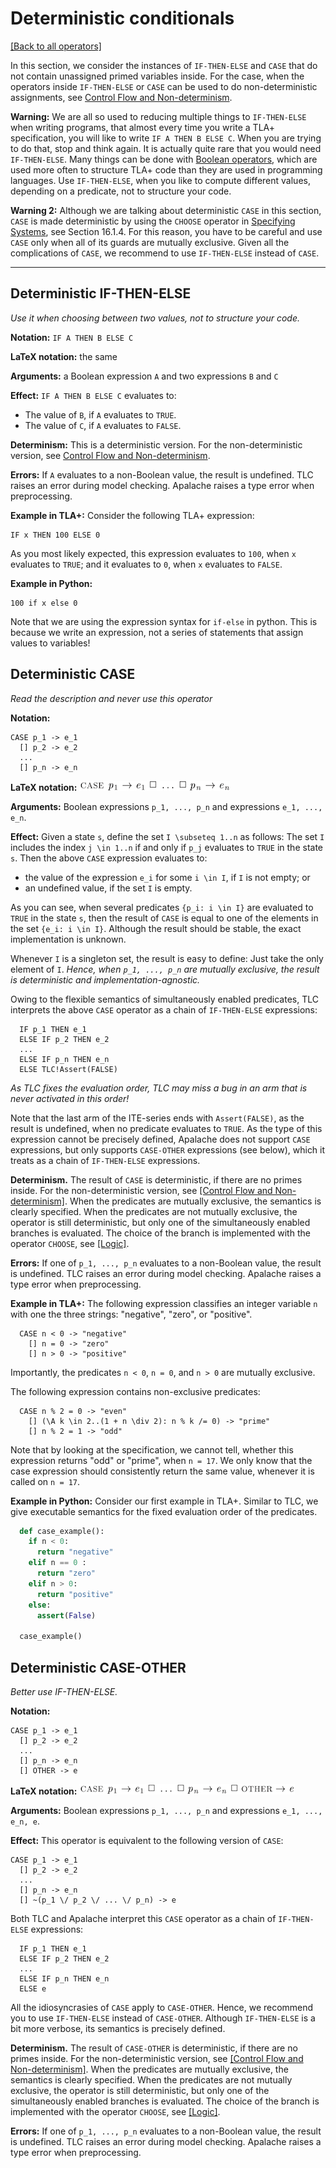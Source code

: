# Deterministic conditionals

[[Back to all operators]](./standard-operators.md)

In this section, we consider the instances of `IF-THEN-ELSE` and `CASE` that do
not contain unassigned primed variables inside. For the case, when the
operators inside `IF-THEN-ELSE` or `CASE` can be used to do non-deterministic
assignments, see [Control Flow and
Non-determinism](control-and-nondeterminism.md).

**Warning:** We are all so used to reducing multiple things to `IF-THEN-ELSE`
when writing programs, that almost every time you write a TLA+ specification,
you will like to write `IF A THEN B ELSE C`. When you are trying to do that,
stop and think again. It is actually quite rare that you would need
`IF-THEN-ELSE`. Many things can be done with [Boolean operators](./boolean.md),
which are used more often to structure TLA+ code than they are used in
programming languages.  Use `IF-THEN-ELSE`, when you like to compute
different values, depending on a predicate, not to structure your code.

**Warning 2:** Although we are talking about deterministic `CASE` in this
section, `CASE` is made deterministic by using the `CHOOSE` operator in
[Specifying Systems], see Section 16.1.4. For this reason, you have to be
careful and use `CASE` only when all of its guards are mutually exclusive.
Given all the complications of `CASE`, we recommend to use `IF-THEN-ELSE`
instead of `CASE`.

----------------------------------------------------------------------------

## Deterministic IF-THEN-ELSE

_Use it when choosing between two values, not to structure your code._

**Notation:** `IF A THEN B ELSE C`

**LaTeX notation:** the same

**Arguments:** a Boolean expression `A` and two expressions `B` and `C`

**Effect:** `IF A THEN B ELSE C` evaluates to:

 - The value of `B`, if `A` evaluates to `TRUE`.
 - The value of `C`, if `A` evaluates to `FALSE`.

**Determinism:** This is a deterministic version. For the non-deterministic
version, see [Control Flow and Non-determinism](control-and-nondeterminism.md).

**Errors:** If `A` evaluates to a non-Boolean value, the result is undefined.
TLC raises an error during model checking. Apalache raises a type error
when preprocessing.

**Example in TLA+:** Consider the following TLA+ expression:

```tla
IF x THEN 100 ELSE 0
```

As you most likely expected, this expression evaluates to `100`, when `x`
evaluates to `TRUE`; and it evaluates to `0`, when `x` evaluates to `FALSE`.

**Example in Python:**

```tla
100 if x else 0
```

Note that we are using the expression syntax for `if-else` in python.
This is because we write an expression, not a series of statements that assign
values to variables!

## Deterministic CASE

_Read the description and never use this operator_

**Notation:**

```tla
CASE p_1 -> e_1
  [] p_2 -> e_2
  ...
  [] p_n -> e_n
```

**LaTeX notation:** ![case](./img/case.png)

**Arguments:** Boolean expressions `p_1, ..., p_n` and expressions `e_1, ...,
e_n`.

**Effect:** Given a state `s`, define the set `I \subseteq 1..n` as follows:
    The set `I` includes the index `j \in 1..n` if
    and only if `p_j` evaluates to `TRUE` in the state `s`.
Then the above `CASE` expression evaluates to:
  
  - the value of the expression `e_i` for some `i \in I`, if `I` is not empty; or
  - an undefined value, if the set `I` is empty.

As you can see, when several predicates `{p_i: i \in I}` are evaluated
to `TRUE` in the state `s`, then the result of `CASE` is equal to one of the
elements in the set `{e_i: i \in I}`. Although the result should be stable,
the exact implementation is unknown.

Whenever `I` is a singleton set, the result is easy to define: Just take the
only element of `I`. *Hence, when `p_1, ..., p_n` are mutually exclusive,
the result is deterministic and implementation-agnostic.*

Owing to the flexible semantics of simultaneously enabled predicates,
TLC interprets the above `CASE` operator as a chain of `IF-THEN-ELSE` expressions:

```tla
  IF p_1 THEN e_1
  ELSE IF p_2 THEN e_2
  ...
  ELSE IF p_n THEN e_n
  ELSE TLC!Assert(FALSE)
```

_As TLC fixes the evaluation order, TLC may miss a bug in an arm that is never
activated in this order!_

Note that the last arm of the ITE-series ends with `Assert(FALSE)`, as the
result is undefined, when no predicate evaluates to `TRUE`. As the type
of this expression cannot be precisely defined, Apalache does not support `CASE`
expressions, but only supports `CASE-OTHER` expressions (see below), which
it treats as a chain of `IF-THEN-ELSE` expressions.

**Determinism.** The result of `CASE` is deterministic, if there are no primes
inside.  For the non-deterministic version, see [[Control Flow and
Non-determinism]](control-and-nondeterminism.md).  When the predicates are
mutually exclusive, the semantics is clearly specified. When the predicates are
not mutually exclusive, the operator is still deterministic, but only one of
the simultaneously enabled branches is evaluated. The choice of the branch is
implemented with the operator `CHOOSE`, see [[Logic]](./logic.md).

**Errors:** If one of `p_1, ..., p_n` evaluates to a non-Boolean value, the
result is undefined.  TLC raises an error during model checking. Apalache
raises a type error when preprocessing.

**Example in TLA+:** The following expression classifies an integer variable
`n` with one the three strings: "negative", "zero", or "positive".

```tla
  CASE n < 0 -> "negative"
    [] n = 0 -> "zero"
    [] n > 0 -> "positive"
```

Importantly, the predicates `n < 0`, `n = 0`, and `n > 0` are mutually
exclusive.

The following expression contains non-exclusive predicates:

```tla
  CASE n % 2 = 0 -> "even"
    [] (\A k \in 2..(1 + n \div 2): n % k /= 0) -> "prime"
    [] n % 2 = 1 -> "odd"

```

Note that by looking at the specification, we cannot tell, whether this
expression returns "odd" or "prime", when `n = 17`. We only know that the
case expression should consistently return the same value, whenever it is
called on `n = 17`.

**Example in Python:** Consider our first example in TLA+. Similar to TLC, we
give executable semantics for the fixed evaluation order of the predicates.

```python
  def case_example():
    if n < 0:
      return "negative"
    elif n == 0 :
      return "zero"
    elif n > 0:
      return "positive"
    else:
      assert(False)

  case_example()
```

## Deterministic CASE-OTHER

_Better use IF-THEN-ELSE._

**Notation:**

```tla
CASE p_1 -> e_1
  [] p_2 -> e_2
  ...
  [] p_n -> e_n
  [] OTHER -> e
```

**LaTeX notation:** ![case-other](./img/case-other.png)

**Arguments:** Boolean expressions `p_1, ..., p_n` and expressions `e_1, ...,
e_n, e`.

**Effect:** This operator is equivalent to the following version of `CASE`:

```tla
CASE p_1 -> e_1
  [] p_2 -> e_2
  ...
  [] p_n -> e_n
  [] ~(p_1 \/ p_2 \/ ... \/ p_n) -> e
```

Both TLC and Apalache interpret this `CASE` operator as a chain of
`IF-THEN-ELSE` expressions:

```tla
  IF p_1 THEN e_1
  ELSE IF p_2 THEN e_2
  ...
  ELSE IF p_n THEN e_n
  ELSE e
```

All the idiosyncrasies of `CASE` apply to `CASE-OTHER`. Hence, we recommend
you to use `IF-THEN-ELSE` instead of `CASE-OTHER`. Although `IF-THEN-ELSE`
is a bit more verbose, its semantics is precisely defined.

**Determinism.** The result of `CASE-OTHER` is deterministic, if there are no
primes inside.  For the non-deterministic version, see [[Control Flow and
Non-determinism]](control-and-nondeterminism.md).  When the predicates are
mutually exclusive, the semantics is clearly specified. When the predicates are
not mutually exclusive, the operator is still deterministic, but only one of
the simultaneously enabled branches is evaluated. The choice of the branch is
implemented with the operator `CHOOSE`, see [[Logic]](./logic.md).

**Errors:** If one of `p_1, ..., p_n` evaluates to a non-Boolean value, the
result is undefined.  TLC raises an error during model checking. Apalache
raises a type error when preprocessing.


[Specifying Systems]: http://lamport.azurewebsites.net/tla/book.html?back-link=learning.html#book


